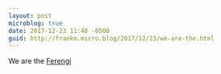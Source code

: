 ```yaml
---
layout: post
microblog: true
date: 2017-12-23 11:48 -0500
guid: http://frankm.micro.blog/2017/12/23/we-are-the.html
---
```

We are the  [Ferengi](https://en.m.wikipedia.org/wiki/Ferengi)
